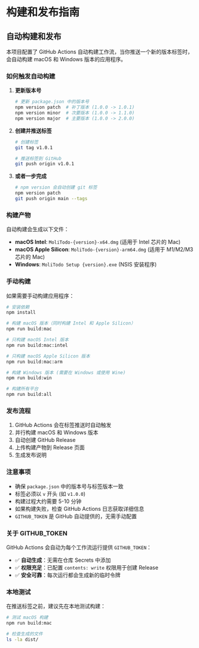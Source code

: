 # 构建和发布指南

## 自动构建和发布

本项目配置了 GitHub Actions 自动构建工作流，当你推送一个新的版本标签时，会自动构建 macOS 和 Windows 版本的应用程序。

### 如何触发自动构建

1. **更新版本号**
   ```bash
   # 更新 package.json 中的版本号
   npm version patch  # 补丁版本 (1.0.0 -> 1.0.1)
   npm version minor  # 次要版本 (1.0.0 -> 1.1.0)
   npm version major  # 主要版本 (1.0.0 -> 2.0.0)
   ```

2. **创建并推送标签**
   ```bash
   # 创建标签
   git tag v1.0.1
   
   # 推送标签到 GitHub
   git push origin v1.0.1
   ```

3. **或者一步完成**
   ```bash
   # npm version 会自动创建 git 标签
   npm version patch
   git push origin main --tags
   ```

### 构建产物

自动构建会生成以下文件：

- **macOS Intel**: `MoliTodo-{version}-x64.dmg` (适用于 Intel 芯片的 Mac)
- **macOS Apple Silicon**: `MoliTodo-{version}-arm64.dmg` (适用于 M1/M2/M3 芯片的 Mac)
- **Windows**: `MoliTodo Setup {version}.exe` (NSIS 安装程序)

### 手动构建

如果需要手动构建应用程序：

```bash
# 安装依赖
npm install

# 构建 macOS 版本（同时构建 Intel 和 Apple Silicon）
npm run build:mac

# 只构建 macOS Intel 版本
npm run build:mac:intel

# 只构建 macOS Apple Silicon 版本
npm run build:mac:arm

# 构建 Windows 版本 (需要在 Windows 或使用 Wine)
npm run build:win

# 构建所有平台
npm run build:all
```

### 发布流程

1. GitHub Actions 会在标签推送时自动触发
2. 并行构建 macOS 和 Windows 版本
3. 自动创建 GitHub Release
4. 上传构建产物到 Release 页面
5. 生成发布说明

### 注意事项

- 确保 `package.json` 中的版本号与标签版本一致
- 标签必须以 `v` 开头 (如 `v1.0.0`)
- 构建过程大约需要 5-10 分钟
- 如果构建失败，检查 GitHub Actions 日志获取详细信息
- `GITHUB_TOKEN` 是 GitHub 自动提供的，无需手动配置

### 关于 GITHUB_TOKEN

GitHub Actions 会自动为每个工作流运行提供 `GITHUB_TOKEN`：
- ✅ **自动生成**：无需在仓库 Secrets 中添加
- ✅ **权限充足**：已配置 `contents: write` 权限用于创建 Release
- ✅ **安全可靠**：每次运行都会生成新的临时令牌

### 本地测试

在推送标签之前，建议先在本地测试构建：

```bash
# 测试 macOS 构建
npm run build:mac

# 检查生成的文件
ls -la dist/
```